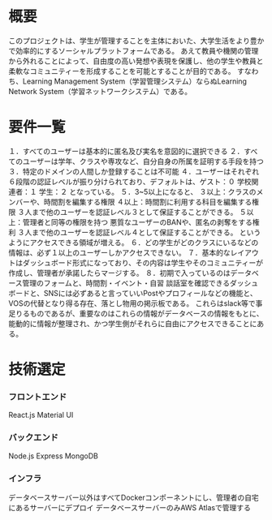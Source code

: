 # 概要
このプロジェクトは、学生が管理することを主体においた、大学生活をより豊かで効率的にするソーシャルプラットフォームである。
あえて教員や機関の管理から外れることによって、自由度の高い発想や表現を保護し、他の学生や教員と柔軟なコミュニティーを形成することを可能とすることが目的である。
すなわち、Learning Management System（学習管理システム）ならぬLearning Network System（学習ネットワークシステム）である。

# 要件一覧
１．すべてのユーザーは基本的に匿名及び実名を意図的に選択できる
２．すべてのユーザーは学年、クラスや専攻など、自分自身の所属を証明する手段を持つ
３．特定のドメインの人間しか登録することは不可能
４．ユーザーはそれぞれ６段階の認証レベルが振り分けられており、デフォルトは、ゲスト：０ 学校関連者：１ 学生：２ となっている。
５．3~5以上になると、
    ３以上：クラスのメンバーや、時間割を編集する権限 
    ４以上：時間割に利用する科目を編集する権限 ３人まで他のユーザーを認証レベル３として保証することができる。
    ５以上：管理者と同等の権限を持つ 悪質なユーザーのBANや、匿名の剥奪をする権利 ３人まで他のユーザーを認証レベル４として保証することができる。
というようにアクセスできる領域が増える。
６．どの学生がどのクラスにいるなどの情報は、必ず１以上のユーザーしかアクセスできない。
７．基本的なレイアウトはダッシュボード形式になっており、その内容は学生やそのコミュニティーが作成し、管理者が承諾したらマージする。
８．初期で入っているのはデータベース管理のフォームと、時間割・イベント・自習 談話室を確認できるダッシュボードと、SNSには必ずあると言っていいPostやプロフィールなどの機能と、VOSの代替となり得る存在、落とし物用の掲示板である。
   これらはslack等で事足りるものであるが、重要なのはこれらの情報がデータベースの情報をもとに、能動的に情報が整理され、かつ学生側がそれらに自由にアクセスできることにある。
   
# 技術選定
### フロントエンド
React.js Material UI

### バックエンド 
Node.js Express MongoDB

### インフラ
データベースサーバー以外はすべてDockerコンポーネントにし、管理者の自宅にあるサーバーにデプロイ
データベースサーバーのみAWS Atlasで管理する
